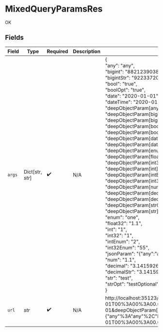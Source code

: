 # MixedQueryParamsRes

OK


## Fields

| Field                                                                                                                                                                                                                                                                                                                                                                                                                                                                                                                                                                                                                                                                                                                                                                                                                                                                                                                                                                                                                                                                                                                                                                                                                                                                                                                                                                                                                                                                                                                                                                                                   | Type                                                                                                                                                                                                                                                                                                                                                                                                                                                                                                                                                                                                                                                                                                                                                                                                                                                                                                                                                                                                                                                                                                                                                                                                                                                                                                                                                                                                                                                                                                                                                                                                    | Required                                                                                                                                                                                                                                                                                                                                                                                                                                                                                                                                                                                                                                                                                                                                                                                                                                                                                                                                                                                                                                                                                                                                                                                                                                                                                                                                                                                                                                                                                                                                                                                                | Description                                                                                                                                                                                                                                                                                                                                                                                                                                                                                                                                                                                                                                                                                                                                                                                                                                                                                                                                                                                                                                                                                                                                                                                                                                                                                                                                                                                                                                                                                                                                                                                             | Example                                                                                                                                                                                                                                                                                                                                                                                                                                                                                                                                                                                                                                                                                                                                                                                                                                                                                                                                                                                                                                                                                                                                                                                                                                                                                                                                                                                                                                                                                                                                                                                                 |
| ------------------------------------------------------------------------------------------------------------------------------------------------------------------------------------------------------------------------------------------------------------------------------------------------------------------------------------------------------------------------------------------------------------------------------------------------------------------------------------------------------------------------------------------------------------------------------------------------------------------------------------------------------------------------------------------------------------------------------------------------------------------------------------------------------------------------------------------------------------------------------------------------------------------------------------------------------------------------------------------------------------------------------------------------------------------------------------------------------------------------------------------------------------------------------------------------------------------------------------------------------------------------------------------------------------------------------------------------------------------------------------------------------------------------------------------------------------------------------------------------------------------------------------------------------------------------------------------------------- | ------------------------------------------------------------------------------------------------------------------------------------------------------------------------------------------------------------------------------------------------------------------------------------------------------------------------------------------------------------------------------------------------------------------------------------------------------------------------------------------------------------------------------------------------------------------------------------------------------------------------------------------------------------------------------------------------------------------------------------------------------------------------------------------------------------------------------------------------------------------------------------------------------------------------------------------------------------------------------------------------------------------------------------------------------------------------------------------------------------------------------------------------------------------------------------------------------------------------------------------------------------------------------------------------------------------------------------------------------------------------------------------------------------------------------------------------------------------------------------------------------------------------------------------------------------------------------------------------------- | ------------------------------------------------------------------------------------------------------------------------------------------------------------------------------------------------------------------------------------------------------------------------------------------------------------------------------------------------------------------------------------------------------------------------------------------------------------------------------------------------------------------------------------------------------------------------------------------------------------------------------------------------------------------------------------------------------------------------------------------------------------------------------------------------------------------------------------------------------------------------------------------------------------------------------------------------------------------------------------------------------------------------------------------------------------------------------------------------------------------------------------------------------------------------------------------------------------------------------------------------------------------------------------------------------------------------------------------------------------------------------------------------------------------------------------------------------------------------------------------------------------------------------------------------------------------------------------------------------- | ------------------------------------------------------------------------------------------------------------------------------------------------------------------------------------------------------------------------------------------------------------------------------------------------------------------------------------------------------------------------------------------------------------------------------------------------------------------------------------------------------------------------------------------------------------------------------------------------------------------------------------------------------------------------------------------------------------------------------------------------------------------------------------------------------------------------------------------------------------------------------------------------------------------------------------------------------------------------------------------------------------------------------------------------------------------------------------------------------------------------------------------------------------------------------------------------------------------------------------------------------------------------------------------------------------------------------------------------------------------------------------------------------------------------------------------------------------------------------------------------------------------------------------------------------------------------------------------------------- | ------------------------------------------------------------------------------------------------------------------------------------------------------------------------------------------------------------------------------------------------------------------------------------------------------------------------------------------------------------------------------------------------------------------------------------------------------------------------------------------------------------------------------------------------------------------------------------------------------------------------------------------------------------------------------------------------------------------------------------------------------------------------------------------------------------------------------------------------------------------------------------------------------------------------------------------------------------------------------------------------------------------------------------------------------------------------------------------------------------------------------------------------------------------------------------------------------------------------------------------------------------------------------------------------------------------------------------------------------------------------------------------------------------------------------------------------------------------------------------------------------------------------------------------------------------------------------------------------------- |
| `args`                                                                                                                                                                                                                                                                                                                                                                                                                                                                                                                                                                                                                                                                                                                                                                                                                                                                                                                                                                                                                                                                                                                                                                                                                                                                                                                                                                                                                                                                                                                                                                                                  | Dict[str, *str*]                                                                                                                                                                                                                                                                                                                                                                                                                                                                                                                                                                                                                                                                                                                                                                                                                                                                                                                                                                                                                                                                                                                                                                                                                                                                                                                                                                                                                                                                                                                                                                                        | :heavy_check_mark:                                                                                                                                                                                                                                                                                                                                                                                                                                                                                                                                                                                                                                                                                                                                                                                                                                                                                                                                                                                                                                                                                                                                                                                                                                                                                                                                                                                                                                                                                                                                                                                      | N/A                                                                                                                                                                                                                                                                                                                                                                                                                                                                                                                                                                                                                                                                                                                                                                                                                                                                                                                                                                                                                                                                                                                                                                                                                                                                                                                                                                                                                                                                                                                                                                                                     | {<br/>"any": "any",<br/>"bigint": "8821239038968084",<br/>"bigintStr": "9223372036854775808",<br/>"bool": "true",<br/>"boolOpt": "true",<br/>"date": "2020-01-01",<br/>"dateTime": "2020-01-01T00:00:00.000001Z",<br/>"deepObjectParam[any]": "any",<br/>"deepObjectParam[bigint]": "8821239038968084",<br/>"deepObjectParam[bigintStr]": "9223372036854775808",<br/>"deepObjectParam[boolOpt]": "true",<br/>"deepObjectParam[bool]": "true",<br/>"deepObjectParam[dateTime]": "2020-01-01T00:00:00.000001Z",<br/>"deepObjectParam[date]": "2020-01-01",<br/>"deepObjectParam[enum]": "one",<br/>"deepObjectParam[float32]": "1.1",<br/>"deepObjectParam[int32]": "1",<br/>"deepObjectParam[int]": "1",<br/>"deepObjectParam[intEnum]": "2",<br/>"deepObjectParam[int32Enum]": "55",<br/>"deepObjectParam[num]": "1.1",<br/>"deepObjectParam[decimal]": "3.141592653589793",<br/>"deepObjectParam[decimalStr]": "3.14159265358979344719667586",<br/>"deepObjectParam[strOpt]": "testOptional",<br/>"deepObjectParam[str]": "test",<br/>"enum": "one",<br/>"float32": "1.1",<br/>"int": "1",<br/>"int32": "1",<br/>"intEnum": "2",<br/>"int32Enum": "55",<br/>"jsonParam": "{\"any\":\"any\",\"bigint\":8821239038968084,\"bigintStr\":\"9223372036854775808\",\"bool\":true,\"boolOpt\":true,\"date\":\"2020-01-01\",\"dateTime\":\"2020-01-01T00:00:00.000001Z\",\"decimal\":3.141592653589793,\"decimalStr\":\"3.14159265358979344719667586\",\"enum\":\"one\",\"float32\":1.1,\"int\":1,\"int32\":1,\"int32Enum\":55,\"intEnum\":2,\"num\":1.1,\"str\":\"test\",\"strOpt\":\"testOptional\"}",<br/>"num": "1.1",<br/>"decimal": "3.141592653589793",<br/>"decimalStr": "3.14159265358979344719667586",<br/>"str": "test",<br/>"strOpt": "testOptional"<br/>} |
| `url`                                                                                                                                                                                                                                                                                                                                                                                                                                                                                                                                                                                                                                                                                                                                                                                                                                                                                                                                                                                                                                                                                                                                                                                                                                                                                                                                                                                                                                                                                                                                                                                                   | *str*                                                                                                                                                                                                                                                                                                                                                                                                                                                                                                                                                                                                                                                                                                                                                                                                                                                                                                                                                                                                                                                                                                                                                                                                                                                                                                                                                                                                                                                                                                                                                                                                   | :heavy_check_mark:                                                                                                                                                                                                                                                                                                                                                                                                                                                                                                                                                                                                                                                                                                                                                                                                                                                                                                                                                                                                                                                                                                                                                                                                                                                                                                                                                                                                                                                                                                                                                                                      | N/A                                                                                                                                                                                                                                                                                                                                                                                                                                                                                                                                                                                                                                                                                                                                                                                                                                                                                                                                                                                                                                                                                                                                                                                                                                                                                                                                                                                                                                                                                                                                                                                                     | http://localhost:35123/anything/queryParams/mixed?any=any&bigint=8821239038968084&bigintStr=9223372036854775808&bool=true&boolOpt=true&date=2020-01-01&dateTime=2020-01-01T00%3A00%3A00.000001Z&decimal=3.141592653589793&decimalStr=3.14159265358979344719667586&deepObjectParam[any]=any&deepObjectParam[bigintStr]=9223372036854775808&deepObjectParam[bigint]=8821239038968084&deepObjectParam[boolOpt]=true&deepObjectParam[bool]=true&deepObjectParam[dateTime]=2020-01-01T00%3A00%3A00.000001Z&deepObjectParam[date]=2020-01-01&deepObjectParam[decimalStr]=3.14159265358979344719667586&deepObjectParam[decimal]=3.141592653589793&deepObjectParam[enum]=one&deepObjectParam[float32]=1.1&deepObjectParam[int32Enum]=55&deepObjectParam[int32]=1&deepObjectParam[intEnum]=2&deepObjectParam[int]=1&deepObjectParam[num]=1.1&deepObjectParam[strOpt]=testOptional&deepObjectParam[str]=test&enum=one&float32=1.1&int=1&int32=1&int32Enum=55&intEnum=2&jsonParam={"any"%3A"any"%2C"bigint"%3A8821239038968084%2C"bigintStr"%3A"9223372036854775808"%2C"bool"%3Atrue%2C"boolOpt"%3Atrue%2C"date"%3A"2020-01-01"%2C"dateTime"%3A"2020-01-01T00%3A00%3A00.000001Z"%2C"decimal"%3A3.141592653589793%2C"decimalStr"%3A"3.14159265358979344719667586"%2C"enum"%3A"one"%2C"float32"%3A1.1%2C"int"%3A1%2C"int32"%3A1%2C"int32Enum"%3A55%2C"intEnum"%3A2%2C"num"%3A1.1%2C"str"%3A"test"%2C"strOpt"%3A"testOptional"}&num=1.1&str=test&strOpt=testOptional                                                                                                                                                  |